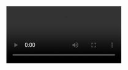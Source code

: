 <video >
  <source src = '{{site.baseurl}}/assets/video2.mp4'>
</video>
<div class = 'overlay'>
  <i class="fa fa-play-circle-o fa-3x play" aria-hidden="true"></i>
</div>
